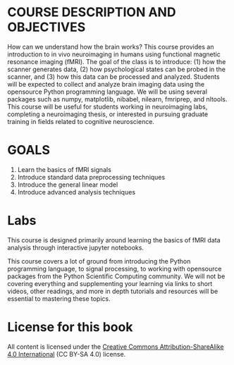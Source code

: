 # COURSE DESCRIPTION AND OBJECTIVES
How can we understand how the brain works? This course provides an introduction to in vivo neuroimaging in humans using functional magnetic resonance imaging (fMRI). The goal of the class is to introduce: (1) how the scanner generates data, (2) how psychological states can be probed in the scanner, and (3) how this data can be processed and analyzed. Students will be expected to collect and analyze brain imaging data using the opensource Python programming language. We will be using several packages such as numpy, matplotlib, nibabel, nilearn, fmriprep, and nltools. This course will be useful for students working in neuroimaging labs, completing a neuroimaging thesis, or interested in pursuing graduate training in fields related to cognitive neuroscience.

# GOALS
 1) Learn the basics of fMRI signals
 2) Introduce standard data preprocessing techniques
 3) Introduce the general linear model
 4) Introduce advanced analysis techniques

# Labs
This course is designed primarily around learning the basics of fMRI data analysis through interactive jupyter notebooks.

This course covers a lot of ground from introducing the Python programming language, to signal processing, to working with opensource packages from the Python Scientific Computing community.
We will not be covering everything and supplementing your learning via links to short videos, other readings, and more in depth tutorials and resources will be essential to mastering these topics.

 # License for this book
All content 
is licensed under the [Creative Commons Attribution-ShareAlike 4.0 International](https://creativecommons.org/licenses/by-sa/4.0/)
(CC BY-SA 4.0) license.
